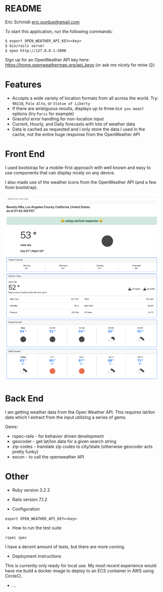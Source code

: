 # README

Eric Schmidt
<eric.purdue@gmail.com>

To start this application, run the following commands:
```
$ export OPEN_WEATHER_API_KEY=<key>
$ bin/rails server
$ open http://127.0.0.1:3000
```

Sign up for an OpenWeather API key here: https://home.openweathermap.org/api_keys (or ask me nicely for mine 😉)

# Features

* Accepts a wide variety of location formats from all across the world. Try: `90210`, `Palo Alto`, or `Statue of Liberty`
* If there are ambiguous results, displays up to three `Did you mean?` options (try `Paris` for example)
* Graceful error handling for non-location input
* Current, Hourly, and Daily forecasts with lots of weather data
* Data is cached as requested and I only store the data I used in the cache, not the entire huge response from the OpenWeather API

# Front End

I used bootstrap for a mobile-first approach with well known and easy to use components that can display nicely on any device.

I also made use of the weather icons from the OpenWeather API (and a few from bootstrap).

![forecast.png](forecast.png)

# Back End

I am getting weather data from the Open Weather API. This requires lat/lon data which I extract from the input utilizing
a series of gems.

Gems:
* rspec-rails - for behavior driven development
* geocoder - get lat/lon data for a given search string
* zip-codes - translate zip codes to city/state (otherwise geocoder acts pretty funky)
* excon - to call the openweather API

# Other
* Ruby version
3.2.2

* Rails version
7.1.2

* Configuration

`export OPEN_WEATHER_API_KEY=<key>`

* How to run the test suite

`rspec spec`

I have a decent amount of tests, but there are more coming.

* Deployment instructions

This is currently only ready for local use. My most recent experience would have me build a docker image to deploy to an ECS container in AWS using CircleCi.

* ...